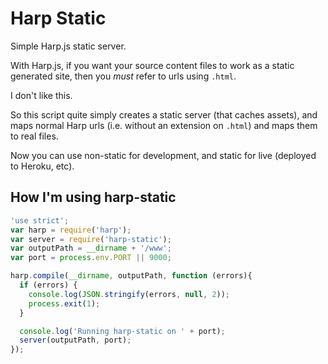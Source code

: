 Harp Static
===========

Simple Harp.js static server.

With Harp.js, if you want your source content files to work as a static
generated site, then you *must* refer to urls using `.html`.

I don't like this.

So this script quite simply creates a static server (that caches assets), and
maps normal Harp urls (i.e. without an extension on `.html`) and maps them to
real files.

Now you can use non-static for development, and static for live (deployed to
Heroku, etc).

## How I'm using harp-static

```js
'use strict';
var harp = require('harp');
var server = require('harp-static');
var outputPath = __dirname + '/www';
var port = process.env.PORT || 9000;

harp.compile(__dirname, outputPath, function (errors){
  if (errors) {
    console.log(JSON.stringify(errors, null, 2));
    process.exit(1);
  }

  console.log('Running harp-static on ' + port);
  server(outputPath, port);
});
```
